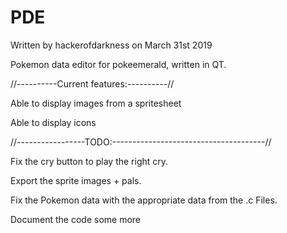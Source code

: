 # PDE
Written by hackerofdarkness on March 31st 2019


Pokemon data editor for pokeemerald, written in QT. 

//----------Current features:----------//

Able to display images from a spritesheet

Able to display icons

//-----------------TODO:--------------------------------------//

Fix the cry button to play the right cry.

Export the sprite images + pals.

Fix the Pokemon data with the appropriate data from the .c Files.

Document the code some more
